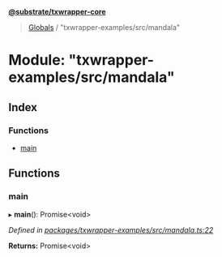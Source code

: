 **[@substrate/txwrapper-core](../README.md)**

> [Globals](../globals.md) / "txwrapper-examples/src/mandala"

# Module: "txwrapper-examples/src/mandala"

## Index

### Functions

* [main](_txwrapper_examples_src_mandala_.md#main)

## Functions

### main

▸ **main**(): Promise\<void>

*Defined in [packages/txwrapper-examples/src/mandala.ts:22](https://github.com/paritytech/txwrapper-core/blob/33adddf/packages/txwrapper-examples/src/mandala.ts#L22)*

**Returns:** Promise\<void>
